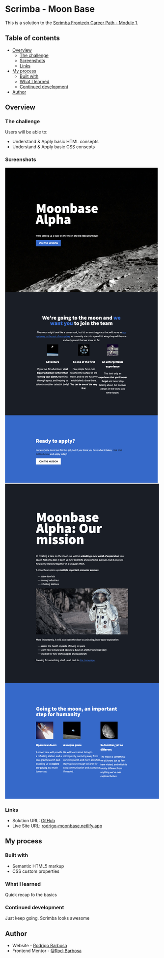 # Scrimba - Moon Base

This is a solution to the [Scrimba Frontedn Career Path - Module 1](https://scrimba.com/learn/frontend/why-learning-web-development-is-a-superpower-cPkK7mUE).

## Table of contents

- [Overview](#overview)
  - [The challenge](#the-challenge)
  - [Screenshots](#screenshot)
  - [Links](#links)
- [My process](#my-process)
  - [Built with](#built-with)
  - [What I learned](#what-i-learned)
  - [Continued development](#continued-development)
- [Author](#author)

## Overview

### The challenge

Users will be able to:

- Understand & Apply basic HTML consepts
- Understand & Apply basic CSS consepts

### Screenshots

![Home](moonBase-home.png)
![Mission](moonBase-mission.png)

### Links

- Solution URL: [GitHub](https://github.com/Rod-Barbosa)
- Live Site URL: [rodrigo-moonbase.netlify.app](https://rodrigo-moonbase.netlify.app/)

## My process

### Built with

- Semantic HTML5 markup
- CSS custom properties

### What I learned

Quick recap fo the basics

### Continued development

Just keep going. Scrimba looks awesome

## Author

- Website - [Rodrigo Barbosa](https://www.gelatodigital.com)
- Frontend Mentor - [@Rod-Barbosa](https://www.frontendmentor.io/profile/Rod-Barbosa)

